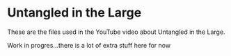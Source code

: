 # Untangled in the Large

These are the files used in the YouTube video about Untangled in the Large.

Work in progres...there is a lot of extra stuff here for now
